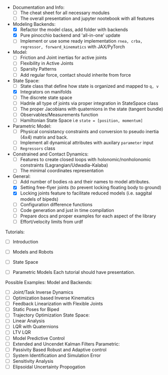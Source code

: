 - Documentation and Info:
  - [ ] The cheat sheet for all necessary modules
  - [ ] The overall presentation and jupyter nootebook with all features
- Modeling Backends:
  - [x] Refactor the model class, add folder with backends
  - [x] Pure pinocchio backend and 'all-in-one' update  
  - [ ] Implement or use some ready implementation `rnea, crba, regressor, forward_kinematics` with JAX/PyTorch 
- Model:
  - [ ] Friction and Joint inertias for active joints
  - [ ] Flexibility in Active Joints
  - [ ] Sparsity Patterns 
  - [ ] Add regular force, contact should inherite from force
- State Space:
  - [ ] State class that define how state is organized and mapped to `q, v`
  - [x] Integrators on manifolds
  - [ ] The discrete state space 
  - [ ] Hadnle all type of joints via proper integration in StateSpace class 
  - [ ] The proper Jacobians with quaternions in the state (tangent bundle)
  - [ ] Observables/Measurements function 
  - [ ] Hamiltonian State Space i.e `state = [position, momentum]`
- Parametric Model: 
  - [ ] Physical consistancy constraints and conversion to pseudo inertia (4x4) matrix and back.
  - [ ] Implement all dynamical attributes with auxilary `parameter` input
  - [ ] `Regressors` class
- Constrained and Contact Dynamics:
  - [ ] Features to create closed loops with holonomic/nonholonomic constraints (Lagrangian/Udwadia-Kalaba)
  - [ ] The minimal coordinates representation
- General:
  - [ ] Add number of bodies `nb` and their names to model attributes.  
  - [x] Setting free-flyer joints (to prevent locking floating body to ground)
  - [x] Locking joints feature to facilitate reduced models (i.e. saggital models of bipeds)
  - [ ] Configuration difference functions
  - [ ] Code generation and just in time compilation
  - [ ] Prepare docs and proper examples for each aspect of the library
  - [ ] Effort/velocity limits from urdf

Tutorials:
- [ ] Introduction
- [ ] Models and Robots
- [ ] State Space
- [ ] Parametric Models 
Each tutorial should have presentation. 



Possible Examples:
Model and Backends:
  - [ ] Joint/Task Inverse Dynamics
  - [ ] Optimization based Inverse Kinematics
  - [ ] Feedback Linearization with Flexible Joints 
  - [ ] Static Poses for Biped  
  - [ ] Trajectory Optimization
State Space: 
  - [ ] Linear Analysis 
  - [ ] LQR with Quaternions
  - [ ] LTV LQR
  - [ ] Model Predictive Control  
  - [ ] Extended and Uncendet Kalman Filters
Parametric:
- [ ] Passivity Based Robust and Adaptive control
- [ ] System Identification and Simulation Error 
- [ ] Sensitivity Analysis 
- [ ] Elipsoidal Uncertainty Propogation 
